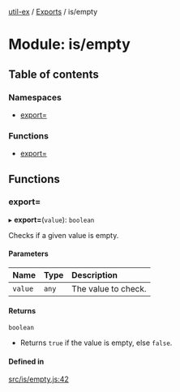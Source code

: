 [util-ex](../README.md) / [Exports](../modules.md) / is/empty

# Module: is/empty

## Table of contents

### Namespaces

- [export&#x3D;](is_empty.export_.md)

### Functions

- [export&#x3D;](is_empty.md#export&#x3D;)

## Functions

### export&#x3D;

▸ **export=**(`value`): `boolean`

Checks if a given value is empty.

#### Parameters

| Name | Type | Description |
| :------ | :------ | :------ |
| `value` | `any` | The value to check. |

#### Returns

`boolean`

- Returns `true` if the value is empty, else `false`.

#### Defined in

[src/is/empty.js:42](https://github.com/snowyu/util-ex.js/blob/0666556/src/is/empty.js#L42)

